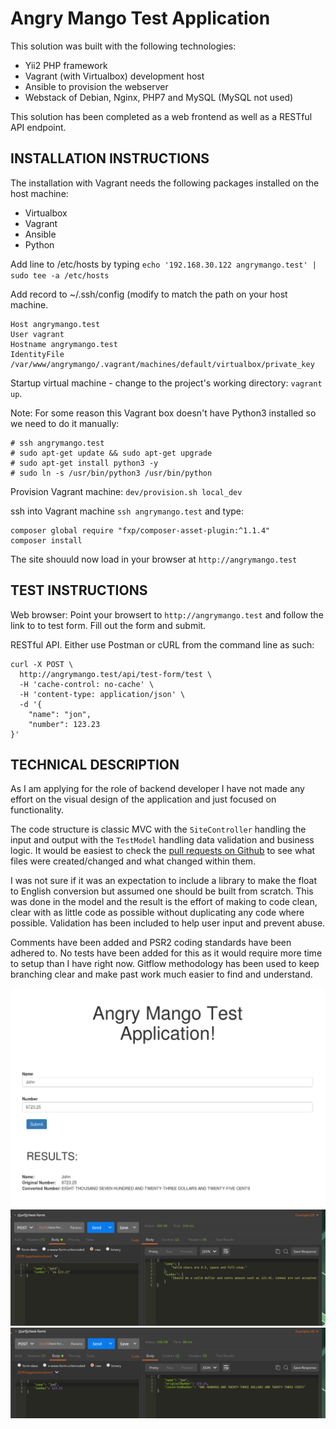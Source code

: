 Angry Mango Test Application
===============================

This solution was built with the following technologies:
- Yii2 PHP framework
- Vagrant (with Virtualbox) development host
- Ansible to provision the webserver
- Webstack of Debian, Nginx, PHP7 and MySQL (MySQL not used)

This solution has been completed as a web frontend as well as a RESTful API endpoint.


INSTALLATION INSTRUCTIONS
-------------------

The installation with Vagrant needs the following packages installed on the host machine:
- Virtualbox
- Vagrant
- Ansible
- Python

Add line to /etc/hosts by typing
`echo '192.168.30.122 angrymango.test' | sudo tee -a /etc/hosts`

Add record to ~/.ssh/config (modify to match the path on your host machine.
~~~
Host angrymango.test
User vagrant
Hostname angrymango.test
IdentityFile /var/www/angrymango/.vagrant/machines/default/virtualbox/private_key
~~~

Startup virtual machine - change to the project's working directory: `vagrant up`.

Note: For some reason this Vagrant box doesn't have Python3 installed so we need to do it manually:
```
# ssh angrymango.test
# sudo apt-get update && sudo apt-get upgrade
# sudo apt-get install python3 -y
# sudo ln -s /usr/bin/python3 /usr/bin/python
```

Provision Vagrant machine: `dev/provision.sh local_dev`

ssh into Vagrant machine `ssh angrymango.test` and type:
~~~
composer global require "fxp/composer-asset-plugin:^1.1.4"
composer install
~~~

The site shouuld now load in your browser at `http://angrymango.test`


TEST INSTRUCTIONS
-------------------

Web browser: Point your browsert to `http://angrymango.test` and follow the link to to test form. Fill out the form and submit.

RESTful API. Either use Postman or cURL from the command line as such:
```
curl -X POST \
  http://angrymango.test/api/test-form/test \
  -H 'cache-control: no-cache' \
  -H 'content-type: application/json' \
  -d '{
	"name": "jon",
	"number": 123.23
}'
```


TECHNICAL DESCRIPTION
----------------------
As I am applying for the role of backend developer I have not made any effort on the visual design of the application and just focused on functionality.

The code structure is classic MVC with the `SiteController` handling the input and output with the `TestModel` handling data validation and business logic. It would be easiest to check the [pull requests on Github](https://github.com/doublehops/angrymango-test/pulls?q=is%3Apr+is%3Aclosed) to see what files were created/changed and what changed within them. 

I was not sure if it was an expectation to include a library to make the float to English conversion but assumed one should be built from scratch. This was done in the model and the result is the effort of making to code clean, clear with as little code as possible without duplicating any code where possible. Validation has been included to help user input and prevent abuse. 

Comments have been added and PSR2 coding standards have been adhered to. No tests have been added for this as it would require more time to setup than I have right now. Gitflow methodology has been used to keep branching clear and make past work much easier to find and understand.

<img src="images/AngryMangoTest.png" alt="Example of page" />
<img src="images/AngryMangoTest-API-failure.png" alt="Example of page" />
<img src="images/AngryMangoTest-API-success.png" alt="Example of page" />
